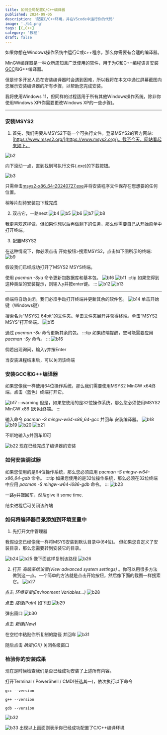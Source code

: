 ```yaml
---
title: 如何全局配置C/C++编译器
published: 2024-09-05
description: '配置C/C++环境，并在VScode中运行你的代码'
image: './b1.png'
tags: [C,C++]
category: '教程'
draft: false 
---
```


如果你想在Windows操作系统中运行C或c++程序，那么你需要有合适的编译器。

MinGW编译器是一种众所周知且广泛使用的软件，用于为C和C++编程语言安装[GCC](https://zh.wikipedia.org/wiki/GCC)和G++编译器。

但是许多开发人员在安装编译器时会遇到困难，所以我将在本文中通过屏幕截图向您展示安装编译器的所有步骤，以帮助您完成安装。

我将使用Windows 11，但同样的过程适用于所有其他Windows操作系统，除非你使用Windows XP(你需要更改Windows XP的一些步骤)。

---

### 安装MSYS2

1. 首先，我们需要从MSYS2下载一个可执行文件。登录MSYS2的官方网站:[https://www.msys2.org/](https://www.msys2.org/)。截至今天，网站看起来如下。

![b2](./b2.png)

向下滚动一点，直到找到可执行文件(.exe)的下载按钮。

![b3](./b3.png)

只需单击[msys2-x86_64-20240727.exe](https://github.com/msys2/msys2-installer/releases/download/2024-07-27/msys2-x86_64-20240727.exe)并将安装程序文件保存在您想要的任何位置。

稍等片刻待安装包下载完成

2. 双击它，一路next
![b4](./b4.png)
![b5](./b5.png)
![b6](./b6.png)
![b7](./b7.png)
![b8](./b8.png)

我更喜欢这样做，但如果你想以后再做剩下的任务，那么你需要自己从开始菜单中打开终端。

3. 配置MSYS2

在这种情况下，你必须点击 开始按钮>搜索MSYS2，点击如下图所示的终端:
![b9](./b9.png)

假设我们已经成功打开了MSYS2 MSYS终端。

使用 *pacman -Syu* 命令更新包数据库和基本包。
![b16](./b16.png)
![b11](./b11.png)
:::tip
如果您得到这种类型的安装提示，则输入y并按enter键。
:::
![b12](./b12.png)
![b13](./b13.png)

---

终端将自动关闭。我们必须手动打开终端并更新其余的软件包。
![b14](./b14.png)
单击开始键（Windows键）

搜索名为“MSYS2 64bit”的文件夹。单击文件夹展开并获得终端。单击“MSYS2 MSYS”打开终端。
![b15](./b15.png)

通过 *pacman -Su* 命令更新其余的包。
:::tip
如果终端提醒，您可能需要应用 *pacman -Sy* 命令。
:::
![b16](./b16.png)

倘若出现询问，输入y并按Enter

当安装进程结束后，可以关闭该终端

### 安装GCC和G++编译器
如果您像我一样使用64位操作系统，那么我们需要使用MSYS2 MinGW x64终端。点击（蓝色）终端打开它。

![b17](./b17.png)
:::warning
但是，如果您使用的是32位操作系统，那么您必须使用MSYS2 MinGW x86 (灰色)终端。
:::

输入命令 *pacman -S mingw-w64-x86_64-gcc* 并回车 安装编译器。
![b18](./b18.png)
![b19](./b19.png)
![b20](./b20.png)
![b21](./b21.png)

不断地输入y并回车即可

![b22](./b22.png)
现在已经完成了编译器的安装

### 如何安装调试器

如果您使用的是64位操作系统，那么您必须应用 *pacman -S mingw-w64-x86_64-gdb* 命令。
:::tip
如果您使用的是32位操作系统，那么必须在32位终端中应用   *pacman -S mingw-w64-i686-gdb* 命令。
:::
![b23](./b23.png)

一路y并敲回车，然后give it some time.

结束进程后可关闭该终端

### 如何将编译器目录添加到环境变量中
1. 先打开文件管理器

我假设您已经像我一样将MSYS安装到默认目录中(64位)。
但如果您自定义了安装目录，那么您需要转到安装它的目录。

![b24](./b24.png)
![b25](./b25.png)
像下面这样复制该路径
![b26](./b26.png)

2. 打开 *高级系统设置(View advanced system settings)* 。你可以用很多方法做到这一点。一个简单的方法就是点击开始按钮，然后像下面的截图一样搜索它。
![b27](./b27.png)

点击 *环境变量(Environment Variables...)*
![b28](./b28.png)

点击 *路径(Path)* 如下图
![b29](./b29.png)

弹出窗口
![b30](./b30.png)

点击 *新建(New)*

在空栏中粘贴你所复制的路径 并回车
![b31](./b31.png)

随后点击 *确定(OK)* 关闭各级窗口

### 检验你的安装成果
现在是时候检查我们是否已经成功安装了上述所有内容。

打开Terminal / PowerShell / CMD(任选其一)，依次执行以下命令

    gcc --version

    g++ --version

    gdb --version

![b32](./b32.png)

![b33](./b33.png)
出现以上画面则表示你已经成功配置了C/C++编译环境